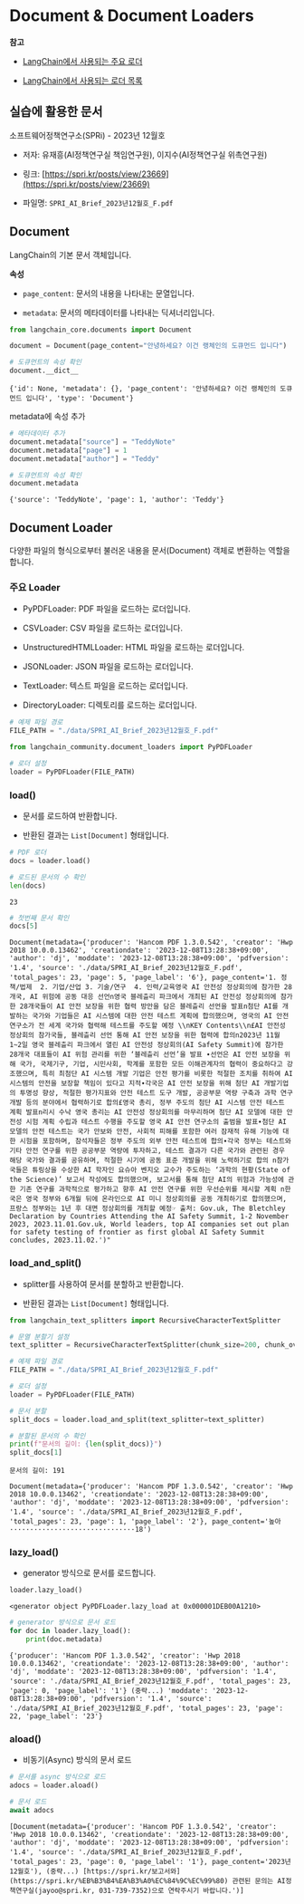 # Document & Document Loaders

**참고**

- [LangChain에서 사용되는 주요 로더](https://python.langchain.com/v0.1/docs/modules/data_connection/document_loaders/)
    
- [LangChain에서 사용되는 로더 목록](https://python.langchain.com/v0.1/docs/integrations/document_loaders/)
    

## 실습에 활용한 문서

소프트웨어정책연구소(SPRi) - 2023년 12월호

- 저자: 유재흥(AI정책연구실 책임연구원), 이지수(AI정책연구실 위촉연구원)
    
- 링크: [https://spri.kr/posts/view/23669](https://spri.kr/posts/view/23669)
    
- 파일명: `SPRI_AI_Brief_2023년12월호_F.pdf`
    

## Document

LangChain의 기본 문서 객체입니다.

**속성**

- `page_content`: 문서의 내용을 나타내는 문열입니다.
    
- `metadata`: 문서의 메타데이터를 나타내는 딕셔너리입니다.
    


```python
from langchain_core.documents import Document

document = Document(page_content="안녕하세요? 이건 랭체인의 도큐먼드 입니다")
```


```python
# 도큐먼트의 속성 확인
document.__dict__
```

```
{'id': None, 'metadata': {}, 'page_content': '안녕하세요? 이건 랭체인의 도큐먼드 입니다', 'type': 'Document'}
```

metadata에 속성 추가


```python
# 메타데이터 추가
document.metadata["source"] = "TeddyNote"
document.metadata["page"] = 1
document.metadata["author"] = "Teddy"
```


```python
# 도큐먼트의 속성 확인
document.metadata
```

```
{'source': 'TeddyNote', 'page': 1, 'author': 'Teddy'}
```

## Document Loader

다양한 파일의 형식으로부터 불러온 내용을 문서(Document) 객체로 변환하는 역할을 합니다.

### 주요 Loader

- PyPDFLoader: PDF 파일을 로드하는 로더입니다.
    
- CSVLoader: CSV 파일을 로드하는 로더입니다.
    
- UnstructuredHTMLLoader: HTML 파일을 로드하는 로더입니다.
    
- JSONLoader: JSON 파일을 로드하는 로더입니다.
    
- TextLoader: 텍스트 파일을 로드하는 로더입니다.
    
- DirectoryLoader: 디렉토리를 로드하는 로더입니다.
    


```python
# 예제 파일 경로
FILE_PATH = "./data/SPRI_AI_Brief_2023년12월호_F.pdf"
```


```python
from langchain_community.document_loaders import PyPDFLoader

# 로더 설정
loader = PyPDFLoader(FILE_PATH)
```

### load()

- 문서를 로드하여 반환합니다.
    
- 반환된 결과는 `List[Document]` 형태입니다.
    


```python
# PDF 로더
docs = loader.load()

# 로드된 문서의 수 확인
len(docs)
```

```
23
```


```python
# 첫번째 문서 확인
docs[5]
```

```
Document(metadata={'producer': 'Hancom PDF 1.3.0.542', 'creator': 'Hwp 2018 10.0.0.13462', 'creationdate': '2023-12-08T13:28:38+09:00', 'author': 'dj', 'moddate': '2023-12-08T13:28:38+09:00', 'pdfversion': '1.4', 'source': './data/SPRI_AI_Brief_2023년12월호_F.pdf', 'total_pages': 23, 'page': 5, 'page_label': '6'}, page_content='1. 정책/법제  2. 기업/산업 3. 기술/연구  4. 인력/교육영국 AI 안전성 정상회의에 참가한 28개국, AI 위험에 공동 대응 선언n영국 블레츨리 파크에서 개최된 AI 안전성 정상회의에 참가한 28개국들이 AI 안전 보장을 위한 협력 방안을 담은 블레츨리 선언을 발표n첨단 AI를 개발하는 국가와 기업들은 AI 시스템에 대한 안전 테스트 계획에 합의했으며, 영국의 AI 안전 연구소가 전 세계 국가와 협력해 테스트를 주도할 예정 \\nKEY Contents\\n£AI 안전성 정상회의 참가국들, 블레츨리 선언 통해 AI 안전 보장을 위한 협력에 합의n2023년 11월 1~2일 영국 블레츨리 파크에서 열린 AI 안전성 정상회의(AI Safety Summit)에 참가한 28개국 대표들이 AI 위험 관리를 위한 ‘블레츨리 선언’을 발표 ∙선언은 AI 안전 보장을 위해 국가, 국제기구, 기업, 시민사회, 학계를 포함한 모든 이해관계자의 협력이 중요하다고 강조했으며, 특히 최첨단 AI 시스템 개발 기업은 안전 평가를 비롯한 적절한 조치를 취하여 AI 시스템의 안전을 보장할 책임이 있다고 지적∙각국은 AI 안전 보장을 위해 첨단 AI 개발기업의 투명성 향상, 적절한 평가지표와 안전 테스트 도구 개발, 공공부문 역량 구축과 과학 연구개발 등의 분야에서 협력하기로 합의£영국 총리, 정부 주도의 첨단 AI 시스템 안전 테스트 계획 발표n리시 수낙 영국 총리는 AI 안전성 정상회의를 마무리하며 첨단 AI 모델에 대한 안전성 시험 계획 수립과 테스트 수행을 주도할 영국 AI 안전 연구소의 출범을 발표∙첨단 AI 모델의 안전 테스트는 국가 안보와 안전, 사회적 피해를 포함한 여러 잠재적 유해 기능에 대한 시험을 포함하며, 참석자들은 정부 주도의 외부 안전 테스트에 합의∙각국 정부는 테스트와 기타 안전 연구를 위한 공공부문 역량에 투자하고, 테스트 결과가 다른 국가와 관련된 경우 해당 국가와 결과를 공유하며, 적절한 시기에 공동 표준 개발을 위해 노력하기로 합의 n참가국들은 튜링상을 수상한 AI 학자인 요슈아 벤지오 교수가 주도하는 ‘과학의 현황(State of the Science)’ 보고서 작성에도 합의했으며, 보고서를 통해 첨단 AI의 위험과 가능성에 관한 기존 연구를 과학적으로 평가하고 향후 AI 안전 연구를 위한 우선순위를 제시할 계획 n한국은 영국 정부와 6개월 뒤에 온라인으로 AI 미니 정상회의를 공동 개최하기로 합의했으며, 프랑스 정부와는 1년 후 대면 정상회의를 개최할 예정☞ 출처: Gov.uk, The Bletchley Declaration by Countries Attending the AI Safety Summit, 1-2 November 2023, 2023.11.01.Gov.uk, World leaders, top AI companies set out plan for safety testing of frontier as first global AI Safety Summit concludes, 2023.11.02.')"
```

### load_and_split()

- splitter를 사용하여 문서를 분할하고 반환합니다.
    
- 반환된 결과는 `List[Document]` 형태입니다.
    


```python
from langchain_text_splitters import RecursiveCharacterTextSplitter

# 문열 분할기 설정
text_splitter = RecursiveCharacterTextSplitter(chunk_size=200, chunk_overlap=0)

# 예제 파일 경로
FILE_PATH = "./data/SPRI_AI_Brief_2023년12월호_F.pdf"

# 로더 설정
loader = PyPDFLoader(FILE_PATH)

# 문서 분할
split_docs = loader.load_and_split(text_splitter=text_splitter)

# 분할된 문서의 수 확인
print(f"문서의 길이: {len(split_docs)}")
split_docs[1]
```

```
문서의 길이: 191
```

```
Document(metadata={'producer': 'Hancom PDF 1.3.0.542', 'creator': 'Hwp 2018 10.0.0.13462', 'creationdate': '2023-12-08T13:28:38+09:00', 'author': 'dj', 'moddate': '2023-12-08T13:28:38+09:00', 'pdfversion': '1.4', 'source': './data/SPRI_AI_Brief_2023년12월호_F.pdf', 'total_pages': 23, 'page': 1, 'page_label': '2'}, page_content='높아·······························18')
```

### lazy_load()
  
- generator 방식으로 문서를 로드합니다.
    

```python
loader.lazy_load()
```

```
<generator object PyPDFLoader.lazy_load at 0x000001DEB00A1210>
```

```python
# generator 방식으로 문서 로드
for doc in loader.lazy_load():
    print(doc.metadata)
```

```
{'producer': 'Hancom PDF 1.3.0.542', 'creator': 'Hwp 2018 10.0.0.13462', 'creationdate': '2023-12-08T13:28:38+09:00', 'author': 'dj', 'moddate': '2023-12-08T13:28:38+09:00', 'pdfversion': '1.4', 'source': './data/SPRI_AI_Brief_2023년12월호_F.pdf', 'total_pages': 23, 'page': 0, 'page_label': '1'} (중략...) 'moddate': '2023-12-08T13:28:38+09:00', 'pdfversion': '1.4', 'source': './data/SPRI_AI_Brief_2023년12월호_F.pdf', 'total_pages': 23, 'page': 22, 'page_label': '23'}
```

### aload()

- 비동기(Async) 방식의 문서 로드

```python
# 문서를 async 방식으로 로드
adocs = loader.aload()
```

```python
# 문서 로드
await adocs
```

```
[Document(metadata={'producer': 'Hancom PDF 1.3.0.542', 'creator': 'Hwp 2018 10.0.0.13462', 'creationdate': '2023-12-08T13:28:38+09:00', 'author': 'dj', 'moddate': '2023-12-08T13:28:38+09:00', 'pdfversion': '1.4', 'source': './data/SPRI_AI_Brief_2023년12월호_F.pdf', 'total_pages': 23, 'page': 0, 'page_label': '1'}, page_content='2023년 12월호'), (중략...) [https://spri.kr/보고서와](https://spri.kr/%EB%B3%B4%EA%B3%A0%EC%84%9C%EC%99%80) 관련된 문의는 AI정책연구실(jayoo@spri.kr, 031-739-7352)으로 연락주시기 바랍니다.')]
```